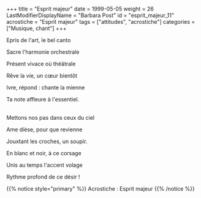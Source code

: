 +++
title = "Esprit majeur"
date = 1999-05-05
weight = 26
LastModifierDisplayName = "Barbara Post"
id = "esprit_majeur_11"
acrostiche = "Esprit majeur"
tags = ["attitudes", "acrostiche"]
categories = ["Musique, chant"]
+++

Epris de l'art, le bel canto

Sacre l'harmonie orchestrale

Présent vivace où théâtrale

Rêve la vie, un cœur bientôt

Ivre, répond : chante la mienne

Ta note affleure à l'essentiel.

 \
Mettons nos pas dans ceux du ciel

Ame dièse, pour que revienne

Jouxtant les croches, un soupir.

En blanc et noir, à ce corsage

Unis au temps l'accent volage

Rythme profond de ce désir !

{{% notice style="primary" %}}
Acrostiche : Esprit majeur
{{% /notice %}}
